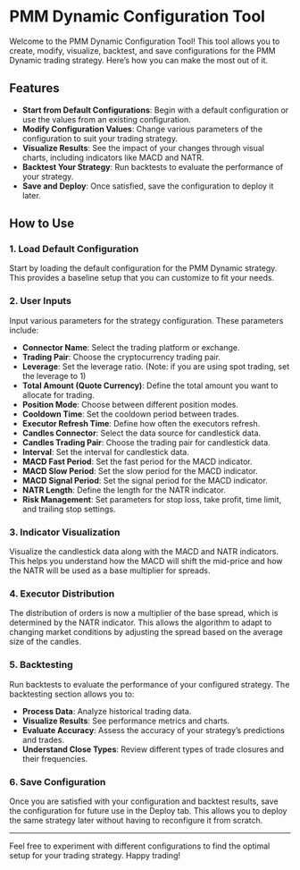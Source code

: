 # PMM Dynamic Configuration Tool

Welcome to the PMM Dynamic Configuration Tool! This tool allows you to create, modify, visualize, backtest, and save configurations for the PMM Dynamic trading strategy. Here’s how you can make the most out of it.

## Features

- **Start from Default Configurations**: Begin with a default configuration or use the values from an existing configuration.
- **Modify Configuration Values**: Change various parameters of the configuration to suit your trading strategy.
- **Visualize Results**: See the impact of your changes through visual charts, including indicators like MACD and NATR.
- **Backtest Your Strategy**: Run backtests to evaluate the performance of your strategy.
- **Save and Deploy**: Once satisfied, save the configuration to deploy it later.

## How to Use

### 1. Load Default Configuration

Start by loading the default configuration for the PMM Dynamic strategy. This provides a baseline setup that you can customize to fit your needs.

### 2. User Inputs

Input various parameters for the strategy configuration. These parameters include:

- **Connector Name**: Select the trading platform or exchange.
- **Trading Pair**: Choose the cryptocurrency trading pair.
- **Leverage**: Set the leverage ratio. (Note: if you are using spot trading, set the leverage to 1)
- **Total Amount (Quote Currency)**: Define the total amount you want to allocate for trading.
- **Position Mode**: Choose between different position modes.
- **Cooldown Time**: Set the cooldown period between trades.
- **Executor Refresh Time**: Define how often the executors refresh.
- **Candles Connector**: Select the data source for candlestick data.
- **Candles Trading Pair**: Choose the trading pair for candlestick data.
- **Interval**: Set the interval for candlestick data.
- **MACD Fast Period**: Set the fast period for the MACD indicator.
- **MACD Slow Period**: Set the slow period for the MACD indicator.
- **MACD Signal Period**: Set the signal period for the MACD indicator.
- **NATR Length**: Define the length for the NATR indicator.
- **Risk Management**: Set parameters for stop loss, take profit, time limit, and trailing stop settings.

### 3. Indicator Visualization

Visualize the candlestick data along with the MACD and NATR indicators. This helps you understand how the MACD will shift the mid-price and how the NATR will be used as a base multiplier for spreads.

### 4. Executor Distribution

The distribution of orders is now a multiplier of the base spread, which is determined by the NATR indicator. This allows the algorithm to adapt to changing market conditions by adjusting the spread based on the average size of the candles.

### 5. Backtesting

Run backtests to evaluate the performance of your configured strategy. The backtesting section allows you to:

- **Process Data**: Analyze historical trading data.
- **Visualize Results**: See performance metrics and charts.
- **Evaluate Accuracy**: Assess the accuracy of your strategy’s predictions and trades.
- **Understand Close Types**: Review different types of trade closures and their frequencies.

### 6. Save Configuration

Once you are satisfied with your configuration and backtest results, save the configuration for future use in the Deploy tab. This allows you to deploy the same strategy later without having to reconfigure it from scratch.

---

Feel free to experiment with different configurations to find the optimal setup for your trading strategy. Happy trading!
